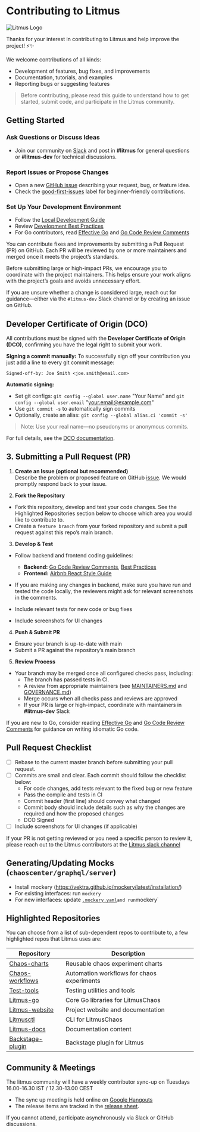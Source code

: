 # Contributing to Litmus

![Litmus Logo](https://avatars0.githubusercontent.com/u/49853472?s=200&v=4)

Thanks for your interest in contributing to Litmus and help improve the project! ⚡️✨

We welcome contributions of all kinds:

- Development of features, bug fixes, and improvements  
- Documentation, tutorials, and examples  
- Reporting bugs or suggesting features  

>Before contributing, please read this guide to understand how to get started, submit code, and participate in the Litmus community.

## Getting Started

### Ask Questions or Discuss Ideas
- Join our community on [Slack](http://slack.litmuschaos.io) and post in **#litmus** for general questions or **#litmus-dev** for technical discussions.

### Report Issues or Propose Changes
- Open a new [GitHub issue](https://github.com/litmuschaos/litmus/issues/new) describing your request, bug, or feature idea.  
- Check the [good-first-issues](https://github.com/litmuschaos/litmus/issues?q=is%3Aissue+is%3Aopen+label%3A%22good+first+issue%22) label for beginner-friendly contributions.

### Set Up Your Development Environment
- Follow the [Local Development Guide](https://github.com/litmuschaos/litmus/wiki/ChaosCenter-Development-Guide)  
- Review [Development Best Practices](https://github.com/litmuschaos/litmus/wiki/Development-Best-Practices)  
- For Go contributors, read [Effective Go](https://golang.org/doc/effective_go.html) and [Go Code Review Comments](https://go.dev/wiki/CodeReviewComments)  

You can contribute fixes and improvements by submitting a Pull Request (PR) on GitHub. Each PR will be reviewed by one or more maintainers and merged once it meets the project’s standards.

Before submitting large or high-impact PRs, we encourage you to coordinate with the project maintainers. This helps ensure your work aligns with the project’s goals and avoids unnecessary effort.

If you are unsure whether a change is considered large, reach out for guidance—either via the `#litmus-dev` Slack channel or by creating an issue on GitHub.

## Developer Certificate of Origin (DCO)

All contributions must be signed with the **Developer Certificate of Origin (DCO)**, confirming you have the legal right to submit your work.  

**Signing a commit manually:**  To successfully sign off your contribution you just add a line to every git commit message:
```git
Signed-off-by: Joe Smith <joe.smith@email.com>
```

**Automatic signing:**  
- Set git configs: `git config --global user.name` "Your Name" and `git config --global user.email` "your.email@example.com"  
- Use `git commit -s` to automatically sign commits  
- Optionally, create an alias: `git config --global alias.ci 'commit -s'`

>Note: Use your real name—no pseudonyms or anonymous commits.

For full details, see the [DCO documentation](https://developercertificate.org/).

## 3. Submitting a Pull Request (PR)

1. **Create an Issue (optional but recommended)**  
   Describe the problem or proposed feature on GitHub [issue](https://github.com/litmuschaos/litmus/issues). We would promptly respond back to your issue. 

2. **Fork the Repository**  
- Fork this repository, develop and test your code changes. See the Highlighted Repositories section below to choose which area you would like to contribute to.
- Create a `feature branch` from your forked repository and submit a pull request against this repo’s main branch.

3. **Develop & Test**  
- Follow backend and frontend coding guidelines:  
  - **Backend:** [Go Code Review Comments](https://code.google.com/p/go-wiki/wiki/CodeReviewComments), [Best Practices](https://peter.bourgon.org/go-in-production/#formatting-and-style)  
  - **Frontend:** [Airbnb React Style Guide](https://airbnb.io/javascript/react/)  

- If you are making any changes in backend, make sure you have run and tested the code locally, the reviewers might ask for relevant screenshots in the comments.
- Include relevant tests for new code or bug fixes  
- Include screenshots for UI changes  

4. **Push & Submit PR**  
- Ensure your branch is up-to-date with main  
- Submit a PR against the repository’s main branch  

5. **Review Process**  
- Your branch may be merged once all configured checks pass, including:
  - The branch has passed tests in CI.
  - A review from appropriate maintainers (see [MAINTAINERS.md](https://github.com/litmuschaos/litmus/blob/master/MAINTAINERS) and [GOVERNANCE.md](https://github.com/litmuschaos/litmus/blob/master/GOVERNANCE.md))
  - Merge occurs when all checks pass and reviews are approved  
  - If your PR is large or high-impact, coordinate with maintainers in **#litmus-dev** Slack

If you are new to Go, consider reading [Effective Go](https://golang.org/doc/effective_go.html) and [Go Code Review Comments](https://github.com/golang/go/wiki/CodeReviewComments) for guidance on writing idiomatic Go code.

## Pull Request Checklist
- [ ] Rebase to the current master branch before submitting your pull request.
- [ ] Commits are small and clear. Each commit should follow the checklist below:
  - For code changes, add tests relevant to the fixed bug or new feature
  - Pass the compile and tests in CI
  - Commit header (first line) should convey what changed
  - Commit body should include details such as why the changes are required and how the proposed changes
  - DCO Signed
- [ ] Include screenshots for UI changes (if applicable)  

If your PR is not getting reviewed or you need a specific person to review it, please reach out to the Litmus contributors at the [Litmus slack channel](https://app.slack.com/client/T09NY5SBT/CNXNB0ZT)

## Generating/Updating Mocks (`chaoscenter/graphql/server`)

- Install mockery (https://vektra.github.io/mockery/latest/installation/)  
- For existing interfaces: run `mockery`  
- For new interfaces: update [`.mockery.yaml`](././chaoscenter/graphql/server/.mockery.yaml)` and run `mockery`  

## Highlighted Repositories

You can choose from a list of sub-dependent repos to contribute to, a few highlighted repos that Litmus uses are:

| Repository | Description |
|------------|-------------|
| [Chaos-charts](https://github.com/litmuschaos/chaos-charts) | Reusable chaos experiment charts |
| [Chaos-workflows](https://github.com/litmuschaos/chaos-workflows) | Automation workflows for chaos experiments |
| [Test-tools](https://github.com/litmuschaos/test-tools) | Testing utilities and tools |
| [Litmus-go](https://github.com/litmuschaos/litmus-go) | Core Go libraries for LitmusChaos |
| [Litmus-website](https://github.com/litmuschaos/litmus-website-2) | Project website and documentation |
| [Litmusctl](https://github.com/litmuschaos/litmusctl) | CLI for LitmusChaos |
| [Litmus-docs](https://github.com/litmuschaos/litmus-docs) | Documentation content |
| [Backstage-plugin](https://github.com/litmuschaos/backstage-plugin) | Backstage plugin for Litmus |


## Community & Meetings

The litmus community will have a weekly contributor sync-up on Tuesdays 16.00-16.30 IST / 12.30-13.00 CEST

- The sync up meeting is held online on [Google Hangouts](https://meet.google.com/uvt-ozaw-bvp)
- The release items are tracked in the [release sheet](https://github.com/litmuschaos/litmus/releases).

If you cannot attend, participate asynchronously via Slack or GitHub discussions.